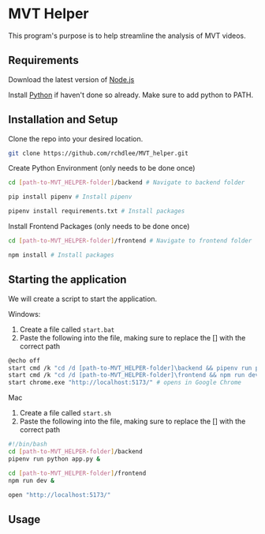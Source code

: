 # MVT Helper

This program's purpose is to help streamline the analysis of MVT videos.

## Requirements

Download the latest version of [Node.js](https://nodejs.org/en/download)

Install [Python](https://www.python.org/downloads/) if haven't done so already. Make sure to add python to PATH.

##

## Installation and Setup

Clone the repo into your desired location.

```bash
git clone https://github.com/rchdlee/MVT_helper.git
```

Create Python Environment (only needs to be done once)

```bash
cd [path-to-MVT_HELPER-folder]/backend # Navigate to backend folder
```

```bash
pip install pipenv # Install pipenv
```

```bash
pipenv install requirements.txt # Install packages
```

Install Frontend Packages (only needs to be done once)

```bash
cd [path-to-MVT_HELPER-folder]/frontend # Navigate to frontend folder
```

```bash
npm install # Install packages
```

## Starting the application

We will create a script to start the application.

Windows:

1. Create a file called `start.bat`
2. Paste the following into the file, making sure to replace the [] with the correct path

```bash
@echo off
start cmd /k "cd /d [path-to-MVT_HELPER-folder]\backend && pipenv run python app.py"
start cmd /k "cd /d [path-to-MVT_HELPER-folder]\frontend && npm run dev"
start chrome.exe "http://localhost:5173/" # opens in Google Chrome
```

Mac

1. Create a file called `start.sh`
2. Paste the following into the file, making sure to replace the [] with the correct path

```bash
#!/bin/bash
cd [path-to-MVT_HELPER-folder]/backend
pipenv run python app.py &

cd [path-to-MVT_HELPER-folder]/frontend
npm run dev &

open "http://localhost:5173/"

```

## Usage

